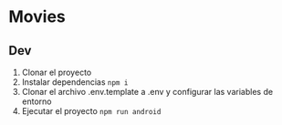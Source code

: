 # Movies

## Dev 

1. Clonar el proyecto
2. Instalar dependencias `npm i`
3. Clonar el archivo .env.template a .env y configurar las variables de entorno
4. Ejecutar el proyecto `npm run android`